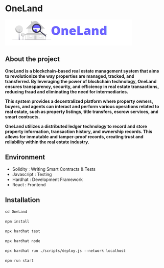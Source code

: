 # OneLand

![logo](OneLand/src/assets/Screenshot.png)

## About the project

**OneLand is a blockchain-based real estate management system that aims to revolutionize the way properties are managed, tracked, and transferred. By leveraging the power of blockchain technology, OneLand ensures transparency, security, and efficiency in real estate transactions, reducing fraud and eliminating the need for intermediaries.**

**This system provides a decentralized platform where property owners, buyers, and agents can interact and perform various operations related to real estate, such as property listings, title transfers, escrow services, and smart contracts.**

**OneLand utilizes a distributed ledger technology to record and store property information, transaction history, and ownership records. This allows for immutable and tamper-proof records, creating trust and reliability within the real estate industry.**

## Environment 

- Solidity :    Writing Smart Contracts & Tests
- Javascript :  Testing
- Hardhat :     Development Framework
- React :       Frontend 

## Installation
```
cd OneLand

npm install

npx hardhat test

npx hardhat node

npx hardhat run ./scripts/deploy.js --network localhost

npm run start
```